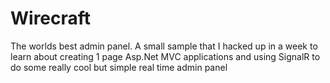 Wirecraft
=========

The worlds best admin panel. A small sample that I hacked up in a week to learn about creating 1 page Asp.Net MVC applications and using SignalR to do some really cool but simple real time admin panel